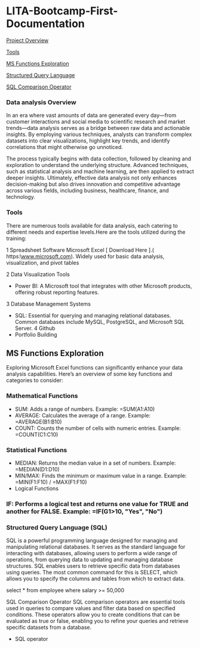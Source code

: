 # LITA-Bootcamp-First-Documentation

[Project Overview](#project-overview)

 [Tools](#tools)

[MS Functions Exploration](#ms-function-exploration)

 [Structured Query Language](#structured-query-language)

[SQL Comparison Operator](#sql-comparison-operator)

### Data analysis Overview
In an era where vast amounts of data are generated every day—from customer interactions and social media to scientific research and market trends—data analysis serves as a bridge between raw data and actionable insights. By employing various techniques, analysts can transform complex datasets into clear visualizations, highlight key trends, and identify correlations that might otherwise go unnoticed.

The process typically begins with data collection, followed by cleaning and exploration to understand the underlying structure. Advanced techniques, such as statistical analysis and machine learning, are then applied to extract deeper insights. Ultimately, effective data analysis not only enhances decision-making but also drives innovation and competitive advantage across various fields, including business, healthcare, finance, and technology.

### Tools
There are numerous tools available for data analysis, each catering to different needs and expertise levels.Here are the tools utilized during the training:

   1 Spreadsheet Software
Microsoft Excel [ Download Here ].( https:\www.microsoft.com).
Widely used for basic data analysis, visualization, and pivot tables

  2 Data Visualization Tools
-  Power BI: A Microsoft tool that integrates with other Microsoft products, offering robust reporting features.
   
  3  Database Management Systems
-  SQL: Essential for querying and managing relational databases. Common databases include MySQL, PostgreSQL, and Microsoft SQL Server.
  4  Github
-  Portfolio Building
  
## MS Functions Exploration
Exploring Microsoft Excel functions can significantly enhance your data analysis capabilities. Here’s an overview of some key functions and categories to consider:

### Mathematical Functions

-  SUM: Adds a range of numbers. Example: =SUM(A1:A10)
-  AVERAGE: Calculates the average of a range. Example: =AVERAGE(B1:B10)
-  COUNT: Counts the number of cells with numeric entries. Example: =COUNT(C1:C10)

### Statistical Functions

-  MEDIAN: Returns the median value in a set of numbers. Example: =MEDIAN(D1:D10)
-  MIN/MAX: Finds the minimum or maximum value in a range. Example: =MIN(F1:F10) / =MAX(F1:F10)
-  Logical Functions

###  IF: Performs a logical test and returns one value for TRUE and another for FALSE. Example: =IF(G1>10, "Yes", "No")

### Structured Query Language (SQL)
SQL is a powerful programming language designed for managing and manipulating relational databases. It serves as the standard language for interacting with databases, allowing users to perform a wide range of operations, from querying data to updating and managing database structures. SQL enables users to retrieve specific data from databases using queries. The most common command for this is SELECT, which allows you to specify the columns and tables from which to extract data.

select * from employee
where salary >= 50,000

SQL Comparison Operator
SQL comparison operators are essential tools used in queries to compare values and filter data based on specified conditions.
These operators allow you to create conditions that can be evaluated as true or false, enabling you to refine your queries and retrieve specific datasets from a database.

- SQL operator
